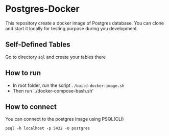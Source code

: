 # Postgres-Docker

This repository create a docker image of Postgres database.
You can clone and start it locally for testing purpose during you development.

## Self-Defined Tables
Go to directory `sql` and create your tables there

## How to run
- In root folder, run the script `./build-docker-image.sh`
- Then run `./docker-compose-bash.sh'

## How to connect
You can connect to the postgres image using PSQL(CLI)
```
psql -h localhost -p 5432 -U postgres 
```
